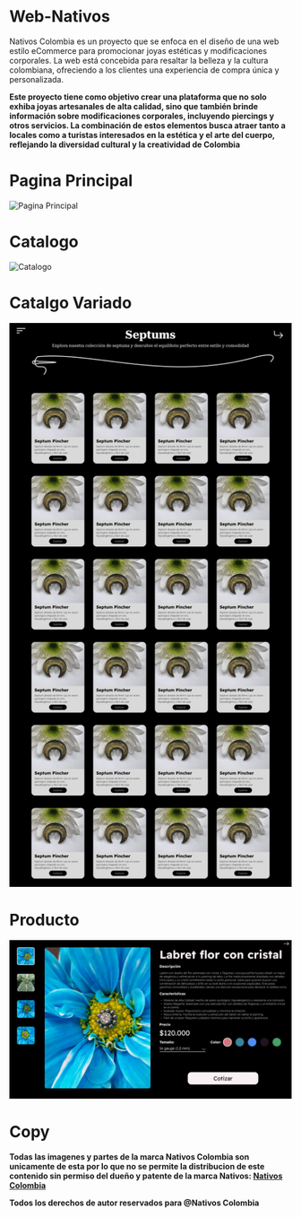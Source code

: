 # Web-Nativos
Nativos Colombia es un proyecto que se enfoca en el diseño de una web estilo eCommerce para promocionar joyas estéticas y modificaciones corporales. La web está concebida para resaltar la belleza y la cultura colombiana, ofreciendo a los clientes una experiencia de compra única y personalizada.

**Este proyecto tiene como objetivo crear una plataforma que no solo exhiba joyas artesanales de alta calidad, sino que también brinde información sobre modificaciones corporales, incluyendo piercings y otros servicios. La combinación de estos elementos busca atraer tanto a locales como a turistas interesados en la estética y el arte del cuerpo, reflejando la diversidad cultural y la creatividad de Colombia**

# Pagina Principal
![Pagina Principal](Pagina-Principal-Rediseñada.png)

# Catalogo
![Catalogo](Catalogo-Rediseñado.png)

# Catalgo Variado
![Catalogo 2](Catalogo-colapsed.png)

# Producto
![Producto](Producto-Visual.png)

# Copy

**Todas las imagenes y partes de la marca Nativos Colombia son unicamente de esta por lo que no se permite la distribucion de este contenido sin permiso del dueño y patente de la marca Nativos: [Nativos Colombia](https://www.instagram.com/nativoscolombia/?hl=es)**

**Todos los derechos de autor reservados para @Nativos Colombia**
